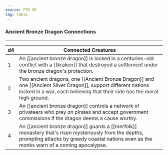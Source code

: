```yaml
---
source: FTD 95
tag: table
---
```


### Ancient Bronze Dragon Connections
---
|d4|Connected Creatures|
|----|------------|
|1|An [[ancient bronze dragon]] is locked in a centuries-old conflict with a [[kraken]] that destroyed a settlement under the bronze dragon's protection.|
|2|Two ancient dragons, one [[Ancient Bronze Dragon]] and one [[Ancient Silver Dragon]], support different nations locked in a war, each believing that their side has the moral high ground.|
|3|An [[ancient bronze dragon]] controls a network of privateers who prey on pirates and accept government commissions if the dragon deems a cause worthy.|
|4|An [[ancient bronze dragon]] guards a [[merfolk]] monastery that's risen mysteriously from the depths, prompting attacks by greedy coastal nations even as the monks warn of a coming apocalypse.|
